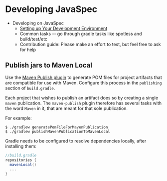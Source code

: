 # Developing JavaSpec

* Developing on JavaSpec
  * [Setting up Your Development Environment](./doc/development-environment.md)
  * Common tasks -- go through gradle tasks like spotless and build/test/etc
  * Contribution guide: Please make an effort to test, but feel free to ask for
    help


## Publish jars to Maven Local

Use the [Maven Publish plugin][gradle-publishing-maven] to generate POM files
for project artifacts that are compatible for use with Maven.  Configure this
process in the `publishing` section of `build.gradle`.

Each project that wishes to publish an artifact does so by creating a single
`maven` publication.  The `maven-publish` plugin therefore has several tasks
with the word `Maven` in it, that are meant for that sole publication.

For example:

```shell
$ ./gradlew generatePomFileForMavenPublication
$ ./gradlew publishMavenPublicationToMavenLocal
```

Gradle needs to be configured to resolve dependencies locally, after installing
them:

```gradle
//build.gradle
repositories {
  mavenLocal()
  ...
}
```

[gradle-publishing-maven]: https://docs.gradle.org/current/userguide/publishing_maven.html#publishing_maven:complete_example
